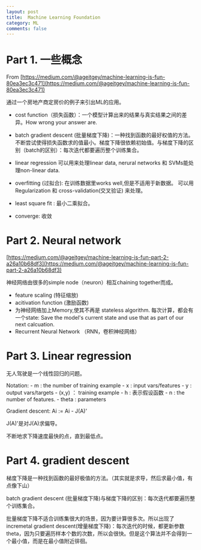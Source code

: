 ```yaml
---
layout: post
title:  Machine Learning Foundation
category: ML
comments: false
---
```


# Part 1. 一些概念

From [https://medium.com/@ageitgey/machine-learning-is-fun-80ea3ec3c471](https://medium.com/@ageitgey/machine-learning-is-fun-80ea3ec3c471)

通过一个房地产商定房价的例子来引出ML的应用。

- cost function（损失函数）：一个模型计算出来的结果与真实结果之间的差异。How wrong your answer are.
- batch gradient descent (批量梯度下降)：一种找到函数的最好权值的方法。不断尝试使得损失函数求的值最小。梯度下降很依赖初始值。与梯度下降的区别（batch的区别）：每次迭代都要遍历整个训练集合。
- linear regression 可以用来处理linear data, nerural networks 和 SVMs能处理non-linear data.
- overfitting (过拟合): 在训练数据里works well,但是不适用于新数据。 可以用Regularization 和 cross-validation(交叉验证) 来处理。

- least square fit : 最小二乘拟合。
- converge: 收敛

# Part 2. Neural network

[https://medium.com/@ageitgey/machine-learning-is-fun-part-2-a26a10b68df3](https://medium.com/@ageitgey/machine-learning-is-fun-part-2-a26a10b68df3)

神经网络由很多的simple node（neuron）相互chaining together而成。

- feature scaling (特征缩放)
- acitivation function (激励函数)
- 为神经网络加上Memory,使其不再是 stateless algorithm. 每次计算，都会有一个state: Save the model's current state and use that as part of our next calcuation.
- Recurrent Neural Network （RNN，卷积神经网络）


# Part 3. Linear regression

无人驾驶是一个线性回归的问题。

Notation:
    - m : the number of training example 
    - x : input vars/features
    - y : output vars/targets
    - (x,y) ： training example
    - h : 表示假设函数
    - n : the number of features.
    - theta : parameters 

Gradient descent:
    Ai := Ai - J(A)'

J(A)'是对J(A)求偏导。

不断地求下降速度最快的点，直到最低点。

# Part 4. gradient descent
梯度下降是一种找到函数的最好极值的方法。（其实就是求导，然后求最小值，有点像下山）

batch gradient descent (批量梯度下降)与梯度下降的区别：每次迭代都要遍历整个训练集合。

批量梯度下降不适合训练集很大的场景，因为要计算很多次。所以出现了incremetal gradient descent(增量梯度下降)：每次迭代的时候，都更新参数theta，因为只要遍历样本个数的次数，所以会很快。但是这个算法并不会得到一个最小值，而是在最小值附近徘徊。

